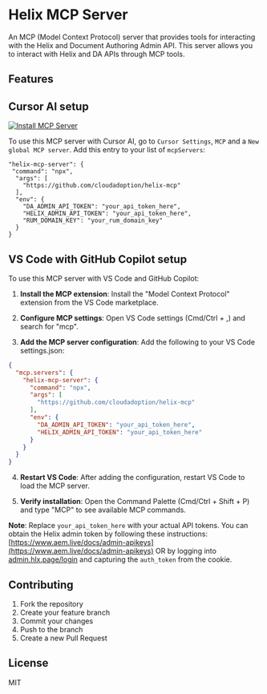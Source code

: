 # Helix MCP Server

An MCP (Model Context Protocol) server that provides tools for interacting with the Helix and Document Authoring Admin API. This server allows you to interact with Helix and DA APIs through MCP tools.

## Features


## Cursor AI setup

[![Install MCP Server](https://cursor.com/deeplink/mcp-install-dark.svg)](https://cursor.com/install-mcp?name=helix-mcp-server&config=JTdCJTIyY29tbWFuZCUyMiUzQSUyMm5weCUyMGh0dHBzJTNBJTJGJTJGZ2l0aHViLmNvbSUyRmNsb3VkYWRvcHRpb24lMkZoZWxpeC1tY3AlMjIlMkMlMjJlbnYlMjIlM0ElN0IlMjJEQV9BRE1JTl9BUElfVE9LRU4lMjIlM0ElMjJ5b3VyX2FwaV90b2tlbl9oZXJlJTIyJTJDJTIySEVMSVhfQURNSU5fQVBJX1RPS0VOJTIyJTNBJTIyeW91cl9hcGlfdG9rZW5faGVyZSUyMiUyQyUyMlJVTV9ET01BSU5fS0VZJTIyJTNBJTIyeW91cl9ydW1fZG9tYWluX2tleSUyMiU3RCU3RA%3D%3D)

To use this MCP server with Cursor AI, go to `Cursor Settings`, `MCP` and a `New global MCP server`. Add this entry to your list of `mcpServers`:

```
"helix-mcp-server": {
 "command": "npx",
  "args": [
    "https://github.com/cloudadoption/helix-mcp"
  ],
  "env": {
    "DA_ADMIN_API_TOKEN": "your_api_token_here",
    "HELIX_ADMIN_API_TOKEN": "your_api_token_here",
    "RUM_DOMAIN_KEY": "your_rum_domain_key"
  }
}
```

## VS Code with GitHub Copilot setup

To use this MCP server with VS Code and GitHub Copilot:

1. **Install the MCP extension**: Install the "Model Context Protocol" extension from the VS Code marketplace.

2. **Configure MCP settings**: Open VS Code settings (Cmd/Ctrl + ,) and search for "mcp".

3. **Add the MCP server configuration**: Add the following to your VS Code settings.json:

```json
{
  "mcp.servers": {
    "helix-mcp-server": {
      "command": "npx",
      "args": [
        "https://github.com/cloudadoption/helix-mcp"
      ],
      "env": {
        "DA_ADMIN_API_TOKEN": "your_api_token_here",
        "HELIX_ADMIN_API_TOKEN": "your_api_token_here"
      }
    }
  }
}
```

4. **Restart VS Code**: After adding the configuration, restart VS Code to load the MCP server.

5. **Verify installation**: Open the Command Palette (Cmd/Ctrl + Shift + P) and type "MCP" to see available MCP commands.

**Note**: Replace `your_api_token_here` with your actual API tokens. You can obtain the Helix admin token by following these instructions: [https://www.aem.live/docs/admin-apikeys](https://www.aem.live/docs/admin-apikeys) OR by logging into [admin.hlx.page/login](https://admin.hlx.page/login) and capturing the `auth_token` from the cookie.


## Contributing

1. Fork the repository
2. Create your feature branch
3. Commit your changes
4. Push to the branch
5. Create a new Pull Request

## License

MIT
